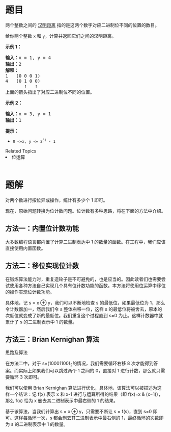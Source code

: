 # 题目

<p>两个整数之间的 <a href="https://baike.baidu.com/item/%E6%B1%89%E6%98%8E%E8%B7%9D%E7%A6%BB">汉明距离</a> 指的是这两个数字对应二进制位不同的位置的数目。</p>

<p>给你两个整数 <code>x</code> 和 <code>y</code>，计算并返回它们之间的汉明距离。</p>

<p><strong>示例 1：</strong></p>

<pre>
<strong>输入：</strong>x = 1, y = 4
<strong>输出：</strong>2
<strong>解释：</strong>
1   (0 0 0 1)
4   (0 1 0 0)
       ↑   ↑
上面的箭头指出了对应二进制位不同的位置。
</pre>

<p><strong>示例 2：</strong></p>

<pre>
<strong>输入：</strong>x = 3, y = 1
<strong>输出：</strong>1
</pre>

<p><strong>提示：</strong></p>

<ul>
	<li><code>0 <=x, y <= 2<sup>31</sup> - 1</code></li>
</ul>
<div><div>Related Topics</div><div><li>位运算</li></div></div><br><div></div>

# 题解

对两个数进行按位异或操作，统计有多少个 1 即可。

现在，原始问题转换为位计数问题。位计数有多种思路，将在下面的方法中介绍。

## 方法一：内置位计数功能

大多数编程语言都内置了计算二进制表达中 1 的数量的函数。在工程中，我们应该直接使用内置函数。

## 方法二：移位实现位计数

在锻炼算法能力时，重复造轮子是不可避免的，也是应当的。因此读者们也需要尝试使用各种方法自己实现几个具有位计数功能的函数。本方法将使用位运算中移位的操作实现位计数功能。

具体地，记 s = x ⊕ y，我们可以不断地检查 s 的最低位，如果最低位为 1，那么令计数器加一，然后我们令 s 整体右移一位，这样 s 的最低位将被舍去，原本的次低位就变成了新的最低位。我们重复这个过程直到 s=0 为止。这样计数器中就累计了 s 的二进制表示中 1 的数量。

## 方法三：Brian Kernighan 算法
思路及算法

在方法二中，对于 s=(10001100)<sub>2</sub>的情况，我们需要循环右移 8 次才能得到答案。而实际上如果我们可以跳过两个 1 之间的 0，直接对 1 进行计数，那么就只需要循环 3 次即可。

我们可以使用 Brian Kernighan 算法进行优化，具体地，该算法可以被描述为这样一个结论：记 f(x) 表示 x 和 x-1 进行与运算所得的结果（即 f(x)=x & (x−1)），那么 f(x) 恰为 x 删去其二进制表示中最右侧的 1 的结果。

基于该算法，当我们计算出 s = x ⊕ y，只需要不断让 s = f(s)，直到 s=0 即可。这样每循环一次，s 都会删去其二进制表示中最右侧的 1，最终循环的次数即为 s 的二进制表示中 1 的数量。
